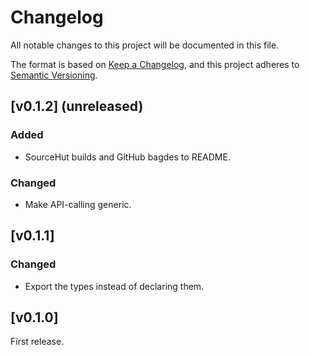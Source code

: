 # Changelog

All notable changes to this project will be documented in this file.

The format is based on [Keep a Changelog](https://keepachangelog.com/en/1.0.0/),
and this project adheres to [Semantic Versioning](https://semver.org/spec/v2.0.0.html).

## [v0.1.2] (unreleased)

### Added

- SourceHut builds and GitHub bagdes to README.

### Changed

- Make API-calling generic.

## [v0.1.1]

### Changed

- Export the types instead of declaring them.

## [v0.1.0]

First release.
